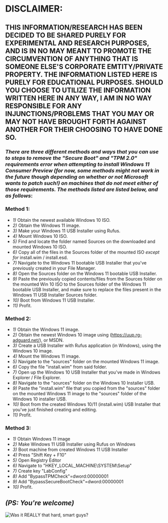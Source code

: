 # DISCLAIMER:

## THIS INFORMATION/RESEARCH HAS BEEN DECIDED TO BE SHARED PURELY FOR EXPERIMENTAL AND RESEARCH PURPOSES, AND IS IN NO MAY MEANT TO PROMOTE THE CIRCUMVENTION OF ANYTHING THAT IS SOMEONE ELSE'S CORPORATE EMTITY/PRIVATE PROPERTY. THE INFORMATION LISTED HERE IS PURELY FOR EDUCATIONAL PURPOSES. SHOULD YOU CHOOSE TO UTILIZE THE INFORMATION WRITTEN HERE IN ANY WAY, I AM IN NO WAY RESPONSIBLE FOR ANY INJUNCTIONS/PROBLEMS THAT YOU MAY OR MAY NOT HAVE BROUGHT FORTH AGAINST ANOTHER FOR THEIR CHOOSING TO HAVE DONE SO.

### *There are three different methods and ways that you can use to steps to remove the "Secure Boot" and "TPM 2.0" requirements error when attempting to install Windows 11 Consumer Preview (for now, some methods might not work in the future though depending on whether or not Microsoft wants to patch such!) on machines that do not meet either of those requirements. The methods listed are listed below, and as follows*:

### Method 1:

- *1)*  Obtain the newest available Windows 10 ISO.
- *2)*  Obtain the Windows 11 image.
- *3)*  Make your Windows 11 USB Installer using Rufus.
- *4)*  Mount Windows 10 ISO.
- *5)*  Find and locate the folder named Sources on the downloaded and mounted Windows 10 ISO.
- *6)*  Copy all of the files in the Sources folder of the mounted ISO *except for* install.wim / install.esd.
- *7)*  Navigate to the Windows 11 bootable USB Installer that you've previously created in your File Manager.
- *8)*  Open the Sources folder on the Windows 11 bootable USB Installer.
- *9)*  Paste the previously copied contents/files from the Sources folder on the mounted Win 10 ISO to the Sources folder of the 
        Windows 11 bootable USB Installer, and make sure to replace the files present in the Windows 11 USB Installer Sources folder.
- *10)*  Boot from Windows 11 USB Installer.
- *11)*  Profit.

### Method 2:

- *1)*  Obtain the Windows 11 image.
- *2)*  Obtain the newest Windows 10 image using (https://uup.rg-adguard.net/), or MSDN.
- *3)*  Create a USB Installer with Rufus application (in Windows), using the Windows 10 image.
- *4)*  Mount the Windows 11 image.
- *5)*  Navigate to the "sources" folder on the mounted Windows 11 image.
- *6)*  Copy the file "install.wim" from said folder.
- *7)*  Open up the Windows 10 USB Installer that you've made in Windows Explorer / File Explorer.
- *8)*  Navigate to the "sources" folder on the Windows 10 Installer USB.
- *9)*  Paste the "install.wim" file that you copied from the "sources" folder on the mounted Windows 11 image to the "sources" folder of the Windows 10 installer USB.
- *10)*  Boot from the created Windows 10/11 (install.wim) USB Installer that you've just finished creating and editing.
- *11)*  Profit.

### Method 3:

- *1)*  Obtain Windows 11 image
- *2)*  Make Windows 11 USB Installer using Rufus on Windows
- *3)*  Boot machine from created Windows 11 USB Installer
- *4)*  Press "Shift Key + F10"
- *5)*  Open Registry Editor
- *6)*  Navigate to "HKEY_LOCAL_MACHINE\SYSTEM\Setup"
- *7)*  Create key "LabConfig"
- *8)*  Add "BypassTPMCheck"=dword:00000001
- *9)*  Add "BypassSecureBootCheck"=dword:00000001
- *10)*  Profit.

## _*(PS: You're welcome)*_

![Was it REALLY that hard, smart guys?](https://i.ibb.co/FhwBD9v/Mhm-copy.png)
